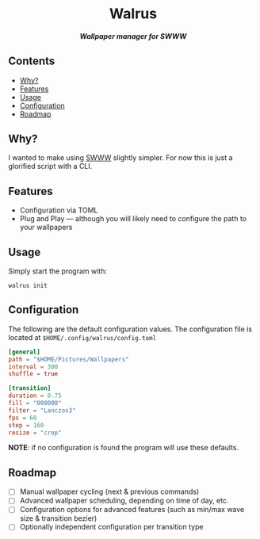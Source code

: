<div align="center">

# Walrus
##### Wallpaper manager for SWWW

</div>

## Contents
* [Why?](#why)
* [Features](#features)
* [Usage](#usage)
* [Configuration](#configuration)
* [Roadmap](#roadmap)

## Why?
I wanted to make using [SWWW](https://github.com/LGFae/swww) slightly simpler. For now this is just a glorified script with a CLI.

## Features
- Configuration via TOML
- Plug and Play — although you will likely need to configure the path to your wallpapers

## Usage
Simply start the program with:
```
walrus init
```

## Configuration
The following are the default configuration values. The configuration file is located at `$HOME/.config/walrus/config.toml`
```TOML
[general]
path = "$HOME/Pictures/Wallpapers"
interval = 300
shuffle = true

[transition]
duration = 0.75
fill = "000000"
filter = "Lanczos3"
fps = 60
step = 160
resize = "crop"
```

**NOTE**: if no configuration is found the program will use these defaults.

## Roadmap
- [ ] Manual wallpaper cycling (next & previous commands)
- [ ] Advanced wallpaper scheduling, depending on time of day, etc.
- [ ] Configuration options for advanced features (such as min/max wave size & transition bezier)
- [ ] Optionally independent configuration per transition type
